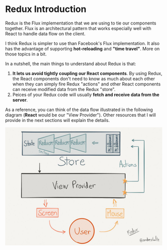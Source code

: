 
# Redux Introduction
Redux is the Flux implementation that we are using to tie our components together.  Flux is an architectural pattern that works especially well with React to handle data flow on the client.  

I think Redux is simpler to use than Facebook's Flux implementation. It also has the advantage of supporting **hot-reloading** and **"time travel"**.  More on those topics in a bit. 

In a nutshell, the main things to understand about Redux is that:
1. **It lets us avoid tightly coupling our React components**.  By using Redux, the React components don't need to know as much about each other when they can simply fire Redux "actions" and other React components can receive modified data from the Redux "store".  
2. Peices of your Redux code will usually **fetch and receive data from the server**. 

As a reference, you can think of the data flow illustrated in the following diagram (**React** would be our "View Provider").  Other resources that I will provide in the next sections will explain the details.

![](_assets/redux-diagram.png)



